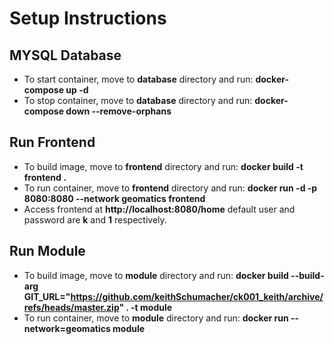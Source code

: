 # Setup Instructions
## MYSQL Database
- To start container, move to  **database** directory and run: **docker-compose up -d**
- To stop container, move to **database** directory and run: **docker-compose down --remove-orphans**

## Run Frontend
- To build image, move to **frontend** directory and run: **docker build -t frontend .**
- To run container, move to **frontend** directory and run: **docker run -d -p 8080:8080 --network geomatics frontend**
- Access frontend at **http://localhost:8080/home** default user and password are **k** and **1** respectively.

## Run Module
- To build image, move to **module** directory and run: **docker build --build-arg GIT_URL="https://github.com/keithSchumacher/ck001_keith/archive/refs/heads/master.zip" . -t module**
- To run container, move to **module** directory and run: **docker run --network=geomatics module**
